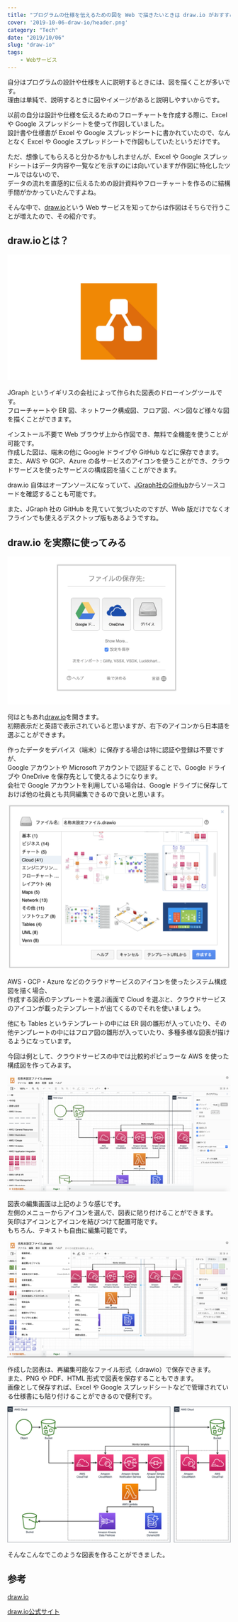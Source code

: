 ```yaml
---
title: "プログラムの仕様を伝えるための図を Web で描きたいときは draw.io がおすすめ"
cover: '2019-10-06-draw-io/header.png'
category: "Tech"
date: "2019/10/06"
slug: "draw-io"
tags:
    - Webサービス
---
```


自分はプログラムの設計や仕様を人に説明するときには、図を描くことが多いです。  
理由は単純で、説明するときに図やイメージがあると説明しやすいからです。

以前の自分は設計や仕様を伝えるためのフローチャートを作成する際に、Excel や Google スプレッドシートを使って作図していました。  
設計書や仕様書が Excel や Google スプレッドシートに書かれていたので、なんとなく Excel や Google スプレッドシートで作図もしていたというだけです。

ただ、想像してもらえると分かるかもしれませんが、Excel や Google スプレッドシートはデータ内容や一覧などを示すのには向いていますが作図に特化したツールではないので、  
データの流れを直感的に伝えるための設計資料やフローチャートを作るのに結構手間がかかっていたんですよね。

そんな中で、[draw.io](https://www.draw.io)という Web サービスを知ってからは作図はそちらで行うことが増えたので、その紹介です。

## draw.ioとは？

![draw.io](./drawio.png)

JGraph というイギリスの会社によって作られた図表のドローイングツールです。  
フローチャートや ER 図、ネットワーク構成図、フロア図、ベン図など様々な図を描くことができます。

インストール不要で Web ブラウザ上から作図でき、無料で全機能を使うことが可能です。  
作成した図は、端末の他に Google ドライブや GitHub などに保存できます。  
また、AWS や GCP、Azure の各サービスのアイコンを使うことができ、クラウドサービスを使ったサービスの構成図を描くことができます。

draw.io 自体はオープンソースになっていて、[JGraph社のGitHub](https://github.com/jgraph/drawio)からソースコードを確認することも可能です。

また、JGraph 社の GitHub を見ていて気づいたのですが、Web 版だけでなくオフラインでも使えるデスクトップ版もあるようですね。

## draw.io を実際に使ってみる

![draw.io-01](./drawio-01.png)

何はともあれ[draw.io](https://www.draw.io)を開きます。  
初期表示だと英語で表示されていると思いますが、右下のアイコンから日本語を選ぶことができます。

作ったデータをデバイス（端末）に保存する場合は特に認証や登録は不要ですが、  
Google アカウントや Microsoft アカウントで認証することで、Google ドライブや OneDrive を保存先として使えるようになります。  
会社で Google アカウントを利用している場合は、Google ドライブに保存しておけば他の社員とも共同編集できるので良いと思います。

![draw.io-02](./drawio-02.png)

AWS・GCP・Azure などのクラウドサービスのアイコンを使ったシステム構成図を描く場合、  
作成する図表のテンプレートを選ぶ画面で Cloud を選ぶと、クラウドサービスのアイコンが載ったテンプレートが出てくるのでそれを使いましょう。

他にも Tables というテンプレートの中には ER 図の雛形が入っていたり、その他テンプレートの中にはフロア図の雛形が入っていたり、多種多様な図表が描けるようになっています。

今回は例として、クラウドサービスの中では比較的ポピュラーな AWS を使った構成図を作ってみます。

![draw.io-03](./drawio-03.png)

図表の編集画面は上記のような感じです。  
左側のメニューからアイコンを選んで、図表に貼り付けることができます。  
矢印はアイコンとアイコンを結びつけて配置可能です。  
もちろん、テキストも自由に編集可能です。

![draw.io-04](./drawio-04.png)

作成した図表は、再編集可能なファイル形式（.drawio）で保存できます。  
また、PNG や PDF、HTML 形式で図表を保存することもできます。  
画像として保存すれば、Excel や Google スプレッドシートなどで管理されている仕様書にも貼り付けることができるので便利です。

![draw.io-05](./drawio-05.png)

そんなこんなでこのような図表を作ることができました。

## 参考

[draw.io](https://www.draw.io)

[draw.io公式サイト](https://about.draw.io)


